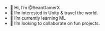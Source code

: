 - 👋 Hi, I’m @SeanGamerX
- 👀 I’m interested in Unity & travel the world.
- 🌱 I’m currently learning ML
- 💞️ I’m looking to collaborate on fun projects. 

